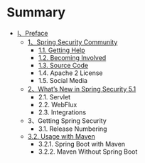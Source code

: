 # Summary

* [Ⅰ、Preface](README.md)
  * [1、Spring Security Community](11.md)
    * [1.1. Getting Help](11/11-getting-help.md)
    * [1.2. Becoming Involved](11/12-becoming-involved.md)
    * [1.3. Source Code](11/13-source-code.md)
    * 1.4. Apache 2 License
    * 1.5. Social Media
  * [2、What’s New in Spring Security 5.1](2whats-new-in-spring-security-51.md)
    * 2.1. Servlet
    * 2.2. WebFlux
    * 2.3. Integrations
  * 3、Getting Spring Security
    * 3.1. Release Numbering
  * [3.2. Usage with Maven](32-usage-with-maven.md)
    * 3.2.1. Spring Boot with Maven
    * 3.2.2. Maven Without Spring Boot

